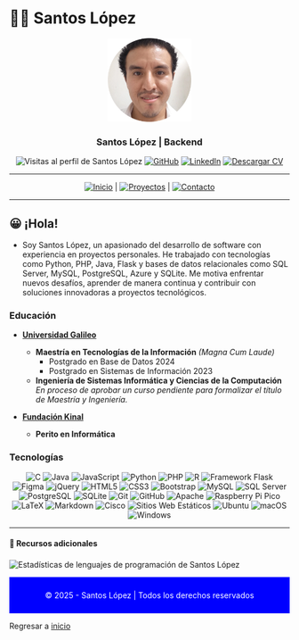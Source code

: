 # 🧑‍💻 Santos López 

<div align="center">
  <img src="img/santoslopez.png" alt="Foto de Perfil de Santos" width="150"/>
  <h3>Santos López | Backend</h3>
  <!--p>
    <strong>Ingeniero de Software y Desarrollador Web</strong><br/>
    Especializado en desarrollo web full stack, apasionado por soluciones digitales.
  </p-->

  <div align="center">
  <img src="https://komarev.com/ghpvc/?username=santoslopez&label=Profile%20views&color=0e75b6&style=flat" alt="Visitas al perfil de Santos López"/>
  <a href="https://github.com/santoslopez">
<img src="https://img.shields.io/badge/-GitHub-000000?logo=github&logoColor=fff" alt="GitHub"/></a>
    <a href="https://linkedin.com/in/lopezsantos" target="_blank"><img src="https://img.shields.io/badge/-LinkedIn-0077B5?logo=linkedin&logoColor=fff" alt="LinkedIn"/></a>
    <a href="https://santoslopez.github.io/assets/cv/resume.pdf" target="_blank"><img src="https://img.shields.io/badge/-Descargar%20Currículum-%231E1E1E?logo=pdf&logoColor=fff" alt="Descargar CV"/></a>
  </div>
</div>

---

<div align="center">
  <a href="README.md"><img src="https://img.shields.io/badge/-Inicio-007bff?logo=home&logoColor=fff" alt="Inicio"/></a> | 
  <a href="proyectos.md"><img src="https://img.shields.io/badge/-Proyectos-28a745?logo=project-diagram&logoColor=fff" alt="Proyectos"/></a> |
  <!--a href="educacion.md"><img src="https://img.shields.io/badge/-Educación-ff6347?logo=tools&logoColor=fff" alt="Educación"/></a> |-->
  <a href="contactar.md"><img src="https://img.shields.io/badge/-Contacto-007bff?logo=envelope&logoColor=fff" alt="Contacto"/></a>
</div>

---

## 😀 ¡Hola!

- Soy Santos López, un apasionado del desarrollo de software con experiencia en proyectos personales. He trabajado con tecnologías como Python, PHP, Java, Flask y bases de datos relacionales como SQL Server, MySQL, PostgreSQL, Azure y SQLite. Me motiva enfrentar nuevos desafíos, aprender de manera continua y contribuir con soluciones innovadoras a proyectos tecnológicos.

### Educación  
- **[Universidad Galileo](https://www.galileo.edu/)**
  - **Maestría en Tecnologías de la Información** *(Magna Cum Laude)*  
    - Postgrado en Base de Datos 2024 
    - Postgrado en Sistemas de Información 2023
  - **Ingeniería de Sistemas Informática y Ciencias de la Computación**  
    *En proceso de aprobar un curso pendiente para formalizar el título de Maestría y Ingeniería.*

- **[Fundación Kinal](https://www.kinal.org.gt)**
  - **Perito en Informática**

### Tecnologías 
<div align="center">
  <img src="https://img.shields.io/badge/-C-A8B9CC?logo=c&logoColor=fff" alt="C" width="50"/>
  <img src="https://www.vectorlogo.zone/logos/java/java-icon.svg" alt="Java" width="50"/>
  <img src="https://www.vectorlogo.zone/logos/javascript/javascript-icon.svg" alt="JavaScript" width="50"/>
  <img src="https://www.vectorlogo.zone/logos/python/python-icon.svg" alt="Python" width="50"/>
  <img src="https://www.vectorlogo.zone/logos/php/php-icon.svg" alt="PHP" width="50"/>
  <img src="https://www.vectorlogo.zone/logos/r-project/r-project-icon.svg" alt="R" width="50"/>
  <img src="https://www.vectorlogo.zone/logos/palletsprojects_flask/palletsprojects_flask-official~v2.svg" alt="Framework Flask" width="50"/>
  <img src="https://www.vectorlogo.zone/logos/figma/figma-icon.svg" alt="Figma" width="50"/>
  <img src="https://www.vectorlogo.zone/logos/jquery/jquery-icon.svg" alt="jQuery" width="50"/>
  <img src="https://www.vectorlogo.zone/logos/w3_html5/w3_html5-icon.svg" alt="HTML5" width="50"/>
  <img src="https://www.vectorlogo.zone/logos/w3_css/w3_css-official.svg" alt="CSS3" width="50"/>
  <img src="https://www.vectorlogo.zone/logos/getbootstrap/getbootstrap-icon.svg" alt="Bootstrap" width="50"/>
  <img src="https://www.vectorlogo.zone/logos/mysql/mysql-icon.svg" alt="MySQL" width="50"/>
  <img src="https://img.shields.io/badge/-SQL_Server-CC2927?logo=microsoftsqlserver&logoColor=fff" alt="SQL Server" width="50"/>
  <img src="https://www.vectorlogo.zone/logos/postgresql/postgresql-icon.svg" alt="PostgreSQL" width="50"/>
  <img src="https://www.vectorlogo.zone/logos/sqlite/sqlite-icon.svg" alt="SQLite" width="50"/>
  <img src="https://img.shields.io/badge/-Git-F05032?logo=git&logoColor=fff" alt="Git" width="50"/>
  <img src="https://www.vectorlogo.zone/logos/github/github-icon.svg" alt="GitHub" width="50"/>
  <img src="https://www.vectorlogo.zone/logos/apache/apache-icon.svg" alt="Apache" width="50"/>
  <img src="https://www.vectorlogo.zone/logos/raspberrypi/raspberrypi-icon.svg" alt="Raspberry Pi Pico" width="50"/>
  <img src="https://img.shields.io/badge/-LaTeX-008080?logo=latex&logoColor=fff" alt="LaTeX" width="50"/>
  <img src="https://img.shields.io/badge/-Markdown-000000?logo=markdown&logoColor=fff" alt="Markdown" width="50"/>
  <img src="https://www.vectorlogo.zone/logos/cisco/cisco-icon.svg" alt="Cisco" width="50"/>
  <img src="https://img.shields.io/badge/-Sitios_Web_Estáticos-4B0082?logo=jekyll&logoColor=fff" alt="Sitios Web Estáticos" width="50"/>
  <img src="https://www.vectorlogo.zone/logos/ubuntu/ubuntu-icon.svg" alt="Ubuntu" width="50"/>
  <img src="https://www.vectorlogo.zone/logos/apple/apple-icon.svg" alt="macOS" width="50"/>
  <img src="https://img.shields.io/badge/-Windows-0078D6?logo=windows&logoColor=fff" alt="Windows" width="50"/>
</div>

---

#### 📄 Recursos adicionales

<p><img align="center" src="https://github-readme-stats.vercel.app/api/top-langs?username=santoslopez&show_icons=true&locale=en&layout=compact&langs_count=15" alt="Estadísticas de lenguajes de programación de Santos López" /></p>

<div align="center" style="background-color: blue; color: white; padding: 10px;">
  <p>© 2025 - Santos López | Todos los derechos reservados</p>
</div>

Regresar a <a href="https://github.com/santoslopez">inicio</a>
